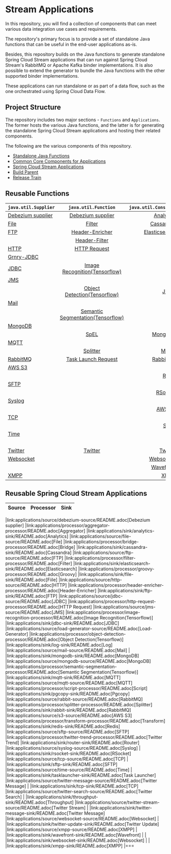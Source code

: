 # Stream Applications

In this repository, you will find a collection of components that can meet various data integration use cases and requirements.

The repository's primary focus is to provide a set of standalone Java functions that can be useful in the end-user applications as-is.

Besides, this repository builds on the Java functions to generate standalone Spring Cloud Stream applications that can run against Spring Cloud Stream's RabbitMQ or Apache Kafka binder implementations.
It is also possible to extend the generator to bundle the Java functions with the other supported binder implementations.

These applications can run standalone or as part of a data flow, such as the one orchestrated using Spring Cloud Data Flow.

## Project Structure

The repository includes two major sections - `Functions` and `Applications`.
The former hosts the various Java functions, and the latter is for generating the standalone Spring Cloud Stream applications and hosting their related components.

The following are the various components of this repository.

- [Standalone Java Functions](https://github.com/spring-cloud/stream-applications/tree/master/functions)
- [Common Core Components for Applications](https://github.com/spring-cloud/stream-applications/tree/master/applications/stream-applications-core)
- [Spring Cloud Stream Applications](https://github.com/spring-cloud/stream-applications/tree/master/applications)
- [Build Parent](https://github.com/spring-cloud/stream-applications/tree/master/stream-applications-build)
- [Release Train](https://github.com/spring-cloud/stream-applications/tree/master/stream-applications-release-train)

## Reusable Functions


| `java.util.Supplier`                                                 | `java.util.Function`                                         | `java.util.Consumer`                                      |
| -------------------------------------------------------------------- |:------------------------------------------------------------:| ---------------------------------------------------:|
| [Debezium supplier](functions/supplier/debezium-supplier/README.adoc)| [Debezium supplier](functions/supplier/debezium-supplier/README.adoc) | [Analytics](functions/consumer/analytics-consumer/README.adoc)| 
| [File](functions/supplier/file-supplier/README.adoc)| [Filter](functions/function/filter-function/README.adoc) | [Cassandra](functions/consumer/cassandra-consumer/README.adoc)|
| [FTP](functions/supplier/ftp-supplier/README.adoc) | [Header-Enricher](functions/function/header-enricher-function/README.adoc) | [Elasticsearch](functions/consumer/elasticsearch-consumer/README.adoc)|
|    |[Header-Filter](functions/function/header-filter-function/README.adoc)|[File](functions/consumer/file-consumer/README.adoc)|
|[HTTP](functions/supplier/http-supplier/README.adoc) | [HTTP Request](functions/function/http-request-function/README.adoc) | [FTP](functions/consumer/ftp-consumer/README.adoc)|
|[Grnry-JDBC](functions/supplier/grnry-jdbc-supplier/README.adoc)|    |    |
|[JDBC](functions/supplier/jdbc-supplier/README.adoc) | [Image Recognition(Tensorflow)](functions/function/image-recognition-function/README.adoc)|   |
|[JMS](functions/supplier/jms-supplier/README.adoc) |   |   |
|     | [Object Detection(Tensorflow)](functions/function/object-detection-function/README.adoc)|[JDBC](functions/consumer/jdbc-consumer/README.adoc)
|[Mail](functions/supplier/mail-supplier/README.adoc)|   |    |
|    |[Semantic Segmentation(Tensorflow)](functions/function/semantic-segmentation-function/README.adoc)|[Log](functions/consumer/log-consumer/README.adoc)
|[MongoDB](functions/supplier/mongodb-supplier/README.adoc)|   |    |
|  |[SpEL](functions/function/spel-function/README.adoc)| [MongoDB](functions/consumer/mongodb-consumer/README.adoc)|
|[MQTT](functions/supplier/mqtt-supplier/README.adoc)|   |   |
|    |[Splitter](functions/function/splitter-function/README.adoc)|[MQTT](functions/consumer/mqtt-consumer/README.adoc)|
|[RabbitMQ](functions/supplier/rabbit-supplier/README.adoc)|[Task Launch Request](functions/function/task-launch-request-function/README.adoc)|[RabbitMQ](functions/consumer/rabbit-consumer/README.adoc)
|[AWS S3](functions/supplier/s3-supplier/README.adoc)|   |    |
|    |    |[Redis](functions/consumer/redis-consumer/README.adoc)|
|[SFTP](functions/supplier/sftp-supplier/README.adoc)|  |   |
|    |    |[RSocket](functions/consumer/rsocket-consumer/README.adoc)|
|[Syslog](functions/supplier/syslog-supplier/README.adoc)|    |    |
|    |    |[AWS S3](functions/consumer/s3-consumer/README.adoc)|
|[TCP](functions/supplier/tcp-supplier/README.adoc)|    |    |
|    |    |[SFTP](functions/consumer/sftp-consumer/README.adoc)|
|[Time](functions/supplier/time-supplier/README.adoc)|    |    |
|    |    |[TCP](functions/consumer/tcp-consumer/README.adoc)|
|[Twitter](functions/supplier/twitter-supplier/README.adoc)|[Twitter](functions/function/twitter-function/README.adoc)|[Twitter](functions/consumer/twitter-consumer/README.adoc)|
|[Websocket](functions/supplier/websocket-supplier/README.adoc)|     |[Websocket](functions/consumer/websocket-consumer/README.adoc)|
|    |    |[Wavefront](functions/consumer/wavefront-consumer/README.adoc)|
|[XMPP](functions/supplier/xmpp-supplier/README.adoc)|    |[XMPP](functions/consumer/xmpp-consumer/README.adoc)|


## Reusable Spring Cloud Stream Applications

| Source                                                                    | Processor                                                                  | Sink                                                |
| ------------------------------------------------------------------------- |:--------------------------------------------------------------------------:| ----------------------------:|





|link:applications/source/debezium-source/README.adoc[Debezium supplier]
|link:applications/processor/aggregator-processor/README.adoc[Aggregator]
|link:applications/sink/analytics-sink/README.adoc[Analytics]
|link:applications/source/file-source/README.adoc[File]
|link:applications/processor/bridge-processor/README.adoc[Bridge]
|link:applications/sink/cassandra-sink/README.adoc[Cassandra]
|link:applications/source/ftp-source/README.adoc[FTP]
|link:applications/processor/filter-processor/README.adoc[Filter]
|link:applications/sink/elasticsearch-sink/README.adoc[Elasticsearch]
|link:applications/processor/groovy-processor/README.adoc[Groovy]
|link:applications/sink/file-sink/README.adoc[Fiile]
|link:applications/source/http-source/README.adoc[HTTP]
|link:applications/processor/header-enricher-processor/README.adoc[Header-Enricher]
|link:applications/sink/ftp-sink/README.adoc[FTP]
|link:applications/source/jdbc-source/README.adoc[JDBC]
|link:applications/processor/http-request-processor/README.adoc[HTTP Request]
|link:applications/source/jms-source/README.adoc[JMS]
|link:applications/processor/image-recognition-processor/README.adoc[Image Recognition(Tensorflow)]
|link:applications/sink/jdbc-sink/README.adoc[JDBC]
|link:applications/source/load-generator-source/README.adoc[Load-Generator]
|link:applications/processor/object-detection-processor/README.adoc[Object Detection(Tensorflow)]
|link:applications/sink/log-sink/README.adoc[Log]
|link:applications/source/mail-source/README.adoc[Mail]
|
|link:applications/sink/mongodb-sink/README.adoc[MongoDB]
|link:applications/source/mongodb-source/README.adoc[MongoDB]
|link:applications/processor/semantic-segmentation-processor/README.adoc[Semantic Segmentation(Tensorflow)]
|link:applications/sink/mqtt-sink/README.adoc[MQTT]
|link:applications/source/mqtt-source/README.adoc[MQTT]
|link:applications/processor/script-processor/README.adoc[Script]
|link:applications/sink/pgcopy-sink/README.adoc[Pgcopy]
|link:applications/source/rabbit-source/README.adoc[RabbitMQ]
|link:applications/processor/splitter-processor/README.adoc[Splitter]
|link:applications/sink/rabbit-sink/README.adoc[RabbitMQ]
|link:applications/source/s3-source/README.adoc[AWS S3]
|link:applications/processor/transform-processor/README.adoc[Transform]
|link:applications/sink/redis-sink/README.adoc[Redis]
|link:applications/source/sftp-source/README.adoc[SFTP]
|link:applications/processor/twitter-trend-processor/README.adoc[Twitter Trend]
|link:applications/sink/router-sink/README.adoc[Router]
|link:applications/source/syslog-source/README.adoc[Syslog]
|
|link:applications/sink/rsocket-sink/README.adoc[RSocket]
|link:applications/source/tcp-source/README.adoc[TCP]
|
|link:applications/sink/sftp-sink/README.adoc[SFTP]
|link:applications/source/time-source/README.adoc[Time]
|
|link:applications/sink/tasklauncher-sink/README.adoc[Task Launcher]
|link:applications/source/twitter-message-source/README.adoc[Twitter Message]
|
|link:applications/sink/tcp-sink/README.adoc[TCP]
|link:applications/source/twitter-search-source/README.adoc[Twitter Search]
|
|link:applications/sink/throughput-sink/README.adoc[Throughput]
|link:applications/source/twitter-stream-source/README.adoc[Twitter Stream]
|
|link:applications/sink/twitter-message-sink/README.adoc[Twitter Message]
|link:applications/source/websocket-source/README.adoc[Websocket]
|
|link:applications/sink/twitter-update-sink/README.adoc[Twitter Update]
|link:applications/source/xmpp-source/README.adoc[XMPP]
|
|link:applications/sink/wavefront-sink/README.adoc[Wavefront]
|
|
|link:applications/sink/websocket-sink/README.adoc[Websocket]
|
|
|link:applications/sink/xmpp-sink/README.adoc[XMPP]
|===











